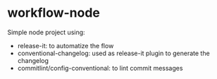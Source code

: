 # workflow-node

Simple node project using:
- release-it: to automatize the flow
- conventional-changelog: used as release-it plugin to generate the changelog
- commitlint/config-conventional: to lint commit messages
